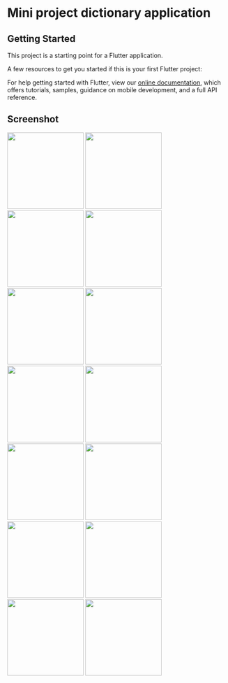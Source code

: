 # Mini project dictionary application

## Getting Started

This project is a starting point for a Flutter application.

A few resources to get you started if this is your first Flutter project:

For help getting started with Flutter, view our
[online documentation](https://flutter.dev/docs), which offers tutorials,
samples, guidance on mobile development, and a full API reference.

## Screenshot
<p align="left">
<img src="srceenshot/สกรีนช็อต 2020-11-16 232853.png" width="175" height="auto">
<img src="srceenshot/สกรีนช็อต 2020-11-16 234649.png" width="175" height="auto">
<img src="srceenshot/สกรีนช็อต 2020-11-16 234720.png" width="175" height="auto">
<img src="srceenshot/สกรีนช็อต 2020-11-16 234739.png" width="175" height="auto">
<img src="srceenshot/สกรีนช็อต 2020-11-16 234755.png" width="175" height="auto">
<img src="srceenshot/สกรีนช็อต 2020-11-16 234817.png" width="175" height="auto">
<img src="srceenshot/สกรีนช็อต 2020-11-16 234850.png" width="175" height="auto">
<img src="srceenshot/สกรีนช็อต 2020-11-16 234919.png" width="175" height="auto">
<img src="srceenshot/สกรีนช็อต 2020-11-16 234930.png" width="175" height="auto">
<img src="srceenshot/สกรีนช็อต 2020-11-16 234956.png" width="175" height="auto">
<img src="srceenshot/สกรีนช็อต 2020-11-16 235107.png" width="175" height="auto">
<img src="srceenshot/สกรีนช็อต 2020-11-16 235136.png" width="175" height="auto">
<img src="srceenshot/สกรีนช็อต 2020-11-16 235206.png" width="175" height="auto">
<img src="srceenshot/สกรีนช็อต 2020-11-16 235220.png" width="175" height="auto">
</p>
